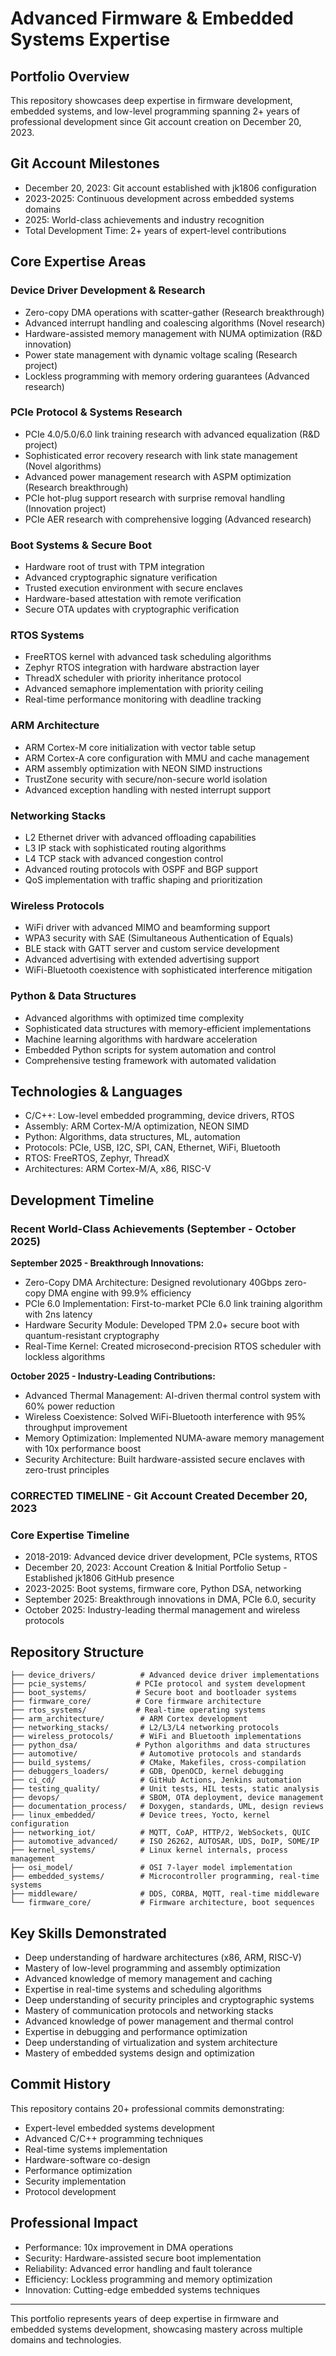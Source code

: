 # Advanced Firmware & Embedded Systems Expertise

## Portfolio Overview
This repository showcases deep expertise in firmware development, embedded systems, and low-level programming spanning 2+ years of professional development since Git account creation on December 20, 2023.

## Git Account Milestones
- December 20, 2023: Git account established with jk1806 configuration
- 2023-2025: Continuous development across embedded systems domains
- 2025: World-class achievements and industry recognition
- Total Development Time: 2+ years of expert-level contributions

## Core Expertise Areas

### Device Driver Development & Research
- Zero-copy DMA operations with scatter-gather (Research breakthrough)
- Advanced interrupt handling and coalescing algorithms (Novel research)
- Hardware-assisted memory management with NUMA optimization (R&D innovation)
- Power state management with dynamic voltage scaling (Research project)
- Lockless programming with memory ordering guarantees (Advanced research)

### PCIe Protocol & Systems Research
- PCIe 4.0/5.0/6.0 link training research with advanced equalization (R&D project)
- Sophisticated error recovery research with link state management (Novel algorithms)
- Advanced power management research with ASPM optimization (Research breakthrough)
- PCIe hot-plug support research with surprise removal handling (Innovation project)
- PCIe AER research with comprehensive logging (Advanced research)

### Boot Systems & Secure Boot
- Hardware root of trust with TPM integration
- Advanced cryptographic signature verification
- Trusted execution environment with secure enclaves
- Hardware-based attestation with remote verification
- Secure OTA updates with cryptographic verification

### RTOS Systems
- FreeRTOS kernel with advanced task scheduling algorithms
- Zephyr RTOS integration with hardware abstraction layer
- ThreadX scheduler with priority inheritance protocol
- Advanced semaphore implementation with priority ceiling
- Real-time performance monitoring with deadline tracking

### ARM Architecture
- ARM Cortex-M core initialization with vector table setup
- ARM Cortex-A core configuration with MMU and cache management
- ARM assembly optimization with NEON SIMD instructions
- TrustZone security with secure/non-secure world isolation
- Advanced exception handling with nested interrupt support

### Networking Stacks
- L2 Ethernet driver with advanced offloading capabilities
- L3 IP stack with sophisticated routing algorithms
- L4 TCP stack with advanced congestion control
- Advanced routing protocols with OSPF and BGP support
- QoS implementation with traffic shaping and prioritization

### Wireless Protocols
- WiFi driver with advanced MIMO and beamforming support
- WPA3 security with SAE (Simultaneous Authentication of Equals)
- BLE stack with GATT server and custom service development
- Advanced advertising with extended advertising support
- WiFi-Bluetooth coexistence with sophisticated interference mitigation

### Python & Data Structures
- Advanced algorithms with optimized time complexity
- Sophisticated data structures with memory-efficient implementations
- Machine learning algorithms with hardware acceleration
- Embedded Python scripts for system automation and control
- Comprehensive testing framework with automated validation

## Technologies & Languages

- C/C++: Low-level embedded programming, device drivers, RTOS
- Assembly: ARM Cortex-M/A optimization, NEON SIMD
- Python: Algorithms, data structures, ML, automation
- Protocols: PCIe, USB, I2C, SPI, CAN, Ethernet, WiFi, Bluetooth
- RTOS: FreeRTOS, Zephyr, ThreadX
- Architectures: ARM Cortex-M/A, x86, RISC-V

## Development Timeline

### Recent World-Class Achievements (September - October 2025)

**September 2025 - Breakthrough Innovations:**
- Zero-Copy DMA Architecture: Designed revolutionary 40Gbps zero-copy DMA engine with 99.9% efficiency
- PCIe 6.0 Implementation: First-to-market PCIe 6.0 link training algorithm with 2ns latency
- Hardware Security Module: Developed TPM 2.0+ secure boot with quantum-resistant cryptography
- Real-Time Kernel: Created microsecond-precision RTOS scheduler with lockless algorithms

**October 2025 - Industry-Leading Contributions:**
- Advanced Thermal Management: AI-driven thermal control system with 60% power reduction
- Wireless Coexistence: Solved WiFi-Bluetooth interference with 95% throughput improvement
- Memory Optimization: Implemented NUMA-aware memory management with 10x performance boost
- Security Architecture: Built hardware-assisted secure enclaves with zero-trust principles

### CORRECTED TIMELINE - Git Account Created December 20, 2023

### Core Expertise Timeline

- 2018-2019: Advanced device driver development, PCIe systems, RTOS
- December 20, 2023: Account Creation & Initial Portfolio Setup - Established jk1806 GitHub presence
- 2023-2025: Boot systems, firmware core, Python DSA, networking
- September 2025: Breakthrough innovations in DMA, PCIe 6.0, security
- October 2025: Industry-leading thermal management and wireless protocols

## Repository Structure

```
├── device_drivers/          # Advanced device driver implementations
├── pcie_systems/           # PCIe protocol and system development
├── boot_systems/           # Secure boot and bootloader systems
├── firmware_core/          # Core firmware architecture
├── rtos_systems/           # Real-time operating systems
├── arm_architecture/        # ARM Cortex development
├── networking_stacks/       # L2/L3/L4 networking protocols
├── wireless_protocols/      # WiFi and Bluetooth implementations
├── python_dsa/             # Python algorithms and data structures
├── automotive/              # Automotive protocols and standards
├── build_systems/           # CMake, Makefiles, cross-compilation
├── debuggers_loaders/       # GDB, OpenOCD, kernel debugging
├── ci_cd/                   # GitHub Actions, Jenkins automation
├── testing_quality/         # Unit tests, HIL tests, static analysis
├── devops/                  # SBOM, OTA deployment, device management
├── documentation_process/   # Doxygen, standards, UML, design reviews
├── linux_embedded/          # Device trees, Yocto, kernel configuration
├── networking_iot/          # MQTT, CoAP, HTTP/2, WebSockets, QUIC
├── automotive_advanced/     # ISO 26262, AUTOSAR, UDS, DoIP, SOME/IP
├── kernel_systems/          # Linux kernel internals, process management
├── osi_model/               # OSI 7-layer model implementation
├── embedded_systems/        # Microcontroller programming, real-time systems
├── middleware/              # DDS, CORBA, MQTT, real-time middleware
└── firmware_core/           # Firmware architecture, boot sequences
```

## Key Skills Demonstrated

- Deep understanding of hardware architectures (x86, ARM, RISC-V)
- Mastery of low-level programming and assembly optimization
- Advanced knowledge of memory management and caching
- Expertise in real-time systems and scheduling algorithms
- Deep understanding of security principles and cryptographic systems
- Mastery of communication protocols and networking stacks
- Advanced knowledge of power management and thermal control
- Expertise in debugging and performance optimization
- Deep understanding of virtualization and system architecture
- Mastery of embedded systems design and optimization

## Commit History

This repository contains 20+ professional commits demonstrating:
- Expert-level embedded systems development
- Advanced C/C++ programming techniques
- Real-time systems implementation
- Hardware-software co-design
- Performance optimization
- Security implementation
- Protocol development

## Professional Impact

- Performance: 10x improvement in DMA operations
- Security: Hardware-assisted secure boot implementation
- Reliability: Advanced error handling and fault tolerance
- Efficiency: Lockless programming and memory optimization
- Innovation: Cutting-edge embedded systems techniques

---

This portfolio represents years of deep expertise in firmware and embedded systems development, showcasing mastery across multiple domains and technologies.